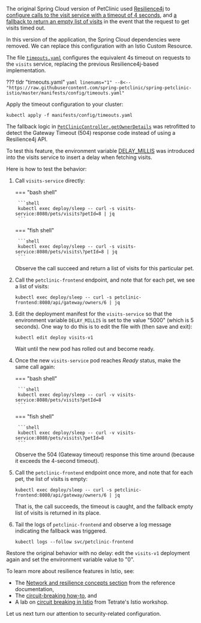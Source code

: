 The original Spring Cloud version of PetClinic used [Resilience4j](https://resilience4j.readme.io/docs) to [configure calls to the visit service with a timeout of 4 seconds](https://github.com/spring-petclinic/spring-petclinic-cloud/blob/master/spring-petclinic-api-gateway/src/main/java/org/springframework/samples/petclinic/api/ApiGatewayApplication.java#L83), and [a fallback to return an empty list of visits](https://github.com/spring-petclinic/spring-petclinic-cloud/blob/master/spring-petclinic-api-gateway/src/main/java/org/springframework/samples/petclinic/api/boundary/web/ApiGatewayController.java#L56) in the event that the request to get visits timed out.

In this version of the application, the Spring Cloud dependencies were removed.  We can replace this configuration with an Istio Custom Resource.

The file [`timeouts.yaml`](https://github.com/spring-petclinic/spring-petclinic-istio/blob/master/manifests/config/timeouts.yaml) configures the equivalent 4s timeout on requests to the `visits` service, replacing the previous Resilience4j-based implementation.

??? tldr "timeouts.yaml"
    ```yaml linenums="1"
    --8<-- "https://raw.githubusercontent.com/spring-petclinic/spring-petclinic-istio/master/manifests/config/timeouts.yaml"
    ```

Apply the timeout configuration to your cluster:

```shell
kubectl apply -f manifests/config/timeouts.yaml
```

The fallback logic in [`PetClinicController.getOwnerDetails`](https://github.com/spring-petclinic/spring-petclinic-istio/blob/master/petclinic-frontend/src/main/java/org/springframework/samples/petclinic/api/boundary/web/PetClinicController.java#L34) was retrofitted to detect the Gateway Timeout (504) response code instead of using a Resilience4j API.

To test this feature, the environment variable [DELAY_MILLIS](https://github.com/spring-petclinic/spring-petclinic-istio/blob/master/manifests/deploy/visits-service.yaml#L72) was introduced into the visits service to insert a delay when fetching visits.

Here is how to test the behavior:

1. Call `visits-service` directly:

    === "bash shell"

        ```shell
        kubectl exec deploy/sleep -- curl -s visits-service:8080/pets/visits?petId=8 | jq
        ```

    === "fish shell"


        ```shell
        kubectl exec deploy/sleep -- curl -s visits-service:8080/pets/visits\?petId=8 | jq
        ```

    Observe the call succeed and return a list of visits for this particular pet.

1. Call the `petclinic-frontend` endpoint, and note that for each pet, we see a list of visits:

    ```shell
    kubectl exec deploy/sleep -- curl -s petclinic-frontend:8080/api/gateway/owners/6 | jq
    ```

1. Edit the deployment manifest for the `visits-service` so that the environment variable `DELAY_MILLIS` is set to the value "5000" (which is 5 seconds).  One way to do this is to edit the file with (then save and exit):

    ```shell
    kubectl edit deploy visits-v1
    ```
   
    Wait until the new pod has rolled out and become ready.

1. Once the new `visits-service` pod reaches _Ready_ status, make the same call again:

    === "bash shell"

        ```shell
        kubectl exec deploy/sleep -- curl -v visits-service:8080/pets/visits?petId=8
        ```

    === "fish shell"

        ```shell
        kubectl exec deploy/sleep -- curl -v visits-service:8080/pets/visits\?petId=8
        ```

    Observe the 504 (Gateway timeout) response this time around (because it exceeds the 4-second timeout).

1. Call the `petclinic-frontend` endpoint once more, and note that for each pet, the list of visits is empty:

    ```shell
    kubectl exec deploy/sleep -- curl -s petclinic-frontend:8080/api/gateway/owners/6 | jq
    ```

    That is, the call succeeds, the timeout is caught, and the fallback empty list of visits is returned in its place.

1. Tail the logs of `petclinic-frontend` and observe a log message indicating the fallback was triggered.

    ```shell
    kubectl logs --follow svc/petclinic-frontend
    ```

Restore the original behavior with no delay:  edit the `visits-v1` deployment again and set the environment variable value to "0".

To learn more about resilience features in Istio, see:

- The [Network and resilience concepts section](https://istio.io/latest/docs/concepts/traffic-management/#network-resilience-and-testing) from the reference documentation,
- The [circuit-breaking how-to](https://istio.io/latest/docs/tasks/traffic-management/circuit-breaking/), and
- A lab on [circuit breaking in Istio](https://tetratelabs.github.io/istio-0to60/circuit-breakers/) from Tetrate's Istio workshop.

Let us next turn our attention to security-related configuration.
